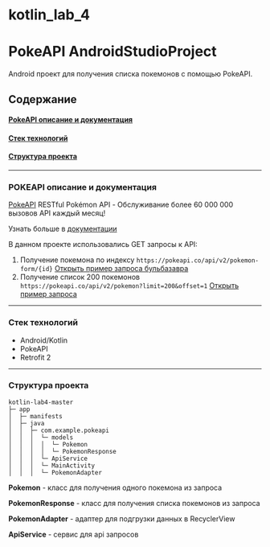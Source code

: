 # kotlin_lab_4
# PokeAPI AndroidStudioProject

Android проект для получения списка покемонов с помощью PokeAPI.


## Содержание

#### [PokeAPI описание и документация](#pokeapi)
#### [Стек технологий](#ts-desc)
#### [Структура проекта](#structure)


----------

### POKEAPI описание и документация
<a name="pokeapi"></a>
[PokeAPI](https://pokeapi.co/)
RESTful Pokémon API - 
Обслуживание более 60 000 000 вызовов API каждый месяц!

Узнать больше в [документации](https://pokeapi.co/docs/v2)

В данном проекте использовались GET запросы к API:
1) Получение покемона по индексу ```https://pokeapi.co/api/v2/pokemon-form/{id}``` [Открыть пример запроса бульбазавра](https://pokeapi.co/api/v2/pokemon-form/1)
2) Получение список 200 покемонов ```https://pokeapi.co/api/v2/pokemon?limit=200&offset=1``` [Открыть пример запроса](https://pokeapi.co/api/v2/pokemon?limit=200&offset=1)

----------

### Стек технологий
<a name="ts-desc"></a>

 * Android/Kotlin
 * PokeAPI
 * Retrofit 2

----------

### Структура проекта
<a name="structure"></a>
```
kotlin-lab4-master
├─ app
│  ├─ manifests
│  ├─ java
│  │  ├─ com.example.pokeapi
│  │  │  └─ models
│  │  │  │  └─ Pokemon
│  │  │  │  └─ PokemonResponse
│  │  │  └─ ApiService
│  │  │  └─ MainActivity
│  │  │  └─ PokemonAdapter
```

**Pokemon** - класс для получения одного покемона из запроса

**PokemonResponse** - класс для получения списка покемонов из запроса

**PokemonAdapter** - адаптер для подгрузки данных в RecyclerView

**ApiService** - сервис для api запросов


